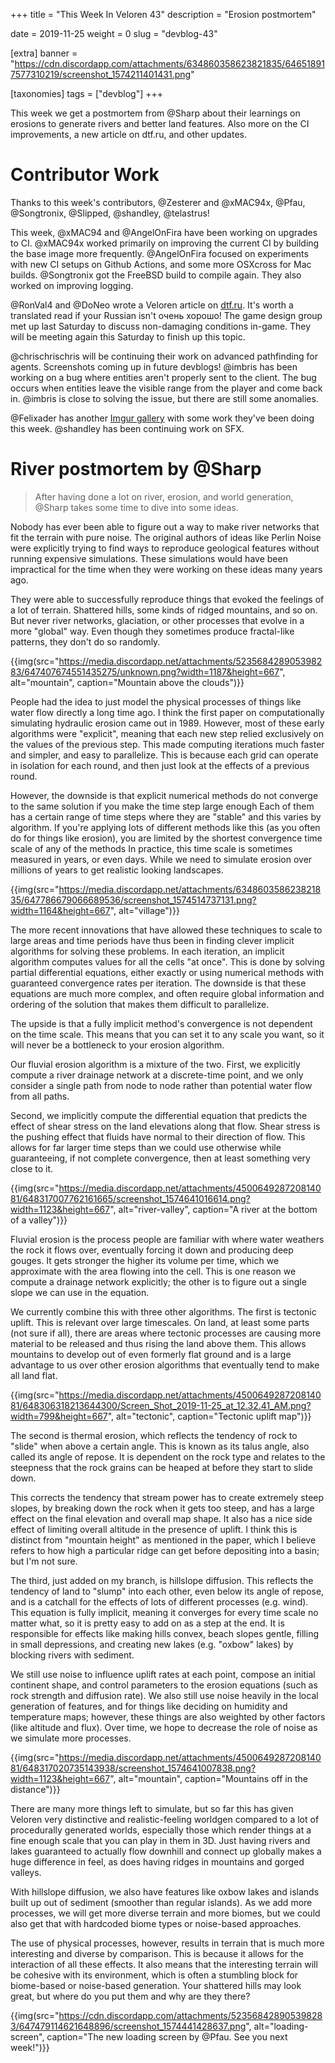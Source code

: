+++
title = "This Week In Veloren 43"
description = "Erosion postmortem"

date = 2019-11-25
weight = 0
slug = "devblog-43"

[extra]
banner = "https://cdn.discordapp.com/attachments/634860358623821835/646518917577310219/screenshot_1574211401431.png"

[taxonomies]
tags = ["devblog"]
+++

This week we get a postmortem from @Sharp about their learnings on erosions to generate rivers and better land features. Also more on the CI improvements, a new article on dtf.ru, and other updates.

# Contributor Work

Thanks to this week's contributors, @Zesterer and @xMAC94x, @Pfau, @Songtronix, @Slipped, @shandley, @telastrus!

This week, @xMAC94 and @AngelOnFira have been working on upgrades to CI. @xMAC94x worked primarily on improving the current CI by building the base image more frequently. @AngelOnFira focused on experiments with new CI setups on Github Actions, and some more OSXcross for Mac builds. @Songtronix got the FreeBSD build to compile again. They also worked on improving logging.

@RonVal4 and @DoNeo wrote a Veloren article on [dtf.ru](https://dtf.ru/indie/83725-veloren-igra-mechty). It's worth a translated read if your Russian isn't очень хорошо! The game design group met up last Saturday to discuss non-damaging conditions in-game. They will be meeting again this Saturday to finish up this topic.

@chrischrischris will be continuing their work on advanced pathfinding for agents. Screenshots coming up in future devblogs! @imbris has been working on a bug where entities aren't properly sent to the client. The bug occurs when entities leave the visible range from the player and come back in. @imbris is close to solving the issue, but there are still some anomalies.

@Felixader has another [Imgur gallery](https://imgur.com/gallery/UkpWPM3) with some work they've been doing this week. @shandley has been continuing work on SFX.

# River postmortem by @Sharp

> After having done a lot on river, erosion, and world generation, @Sharp takes some time to dive into some ideas.

Nobody has ever been able to figure out a way to make river networks that fit the terrain with pure noise. The original authors of ideas like Perlin Noise were explicitly trying to find ways to reproduce geological features without running expensive simulations. These simulations would have been impractical for the time when they were working on these ideas many years ago.

They were able to successfully reproduce things that evoked the feelings of a lot of terrain. Shattered hills, some kinds of ridged mountains, and so on. But never river networks, glaciation, or other processes that evolve in a more "global" way. Even though they sometimes produce fractal-like patterns, they don't do so randomly.

{{img(src="https://media.discordapp.net/attachments/523568428905398283/647407674551435275/unknown.png?width=1187&height=667", alt="mountain", caption="Mountain above the clouds")}}

People had the idea to just model the physical processes of things like water flow directly a long time ago. I think the first paper on computationally simulating hydraulic erosion came out in 1989. However, most of these early algorithms were "explicit", meaning that each new step relied exclusively on the values of the previous step. This made computing iterations much faster and simpler, and easy to parallelize. This is because each grid can operate in isolation for each round, and then just look at the effects of a previous round.

However, the downside is that explicit numerical methods do not converge to the same solution if you make the time step large enough
Each of them has a certain range of time steps where they are "stable" and this varies by algorithm. If you're applying lots of different methods like this (as you often do for things like erosion), you are limited by the shortest convergence time scale of any of the methods
In practice, this time scale is sometimes measured in years, or even days. While we need to simulate erosion over millions of years to get realistic looking landscapes.

{{img(src="https://media.discordapp.net/attachments/634860358623821835/647786679066689536/screenshot_1574514737131.png?width=1164&height=667", alt="village")}}

The more recent innovations that have allowed these techniques to scale to large areas and time periods have thus been in finding clever implicit algorithms for solving these problems. In each iteration, an implicit algorithm computes values for all the cells "at once". This is done by solving partial differential equations, either exactly or using numerical methods with guaranteed convergence rates per iteration.
The downside is that these equations are much more complex, and often require global information and ordering of the solution that makes them difficult to parallelize.

The upside is that a fully implicit method's convergence is not dependent on the time scale. This means that you can set it to any scale you want, so it will never be a bottleneck to your erosion algorithm.

Our fluvial erosion algorithm is a mixture of the two. First, we explicitly compute a river drainage network at a discrete-time point, and we only consider a single path from node to node rather than potential water flow from all paths.

Second, we implicitly compute the differential equation that predicts the effect of shear stress on the land elevations along that flow. Shear stress is the pushing effect that fluids have normal to their direction of flow. This allows for far larger time steps than we could use otherwise while guaranteeing, if not complete convergence, then at least something very close to it.

{{img(src="https://media.discordapp.net/attachments/450064928720814081/648317007762161665/screenshot_1574641016614.png?width=1123&height=667", alt="river-valley", caption="A river at the bottom of a valley")}}

Fluvial erosion is the process people are familiar with where water weathers the rock it flows over, eventually forcing it down and producing deep gouges. It gets stronger the higher its volume per time, which we approximate with the area flowing into the cell. This is one reason we compute a drainage network explicitly; the other is to figure out a single slope we can use in the equation.

We currently combine this with three other algorithms. The first is tectonic uplift. This is relevant over large timescales. On land, at least some parts (not sure if all), there are areas where tectonic processes are causing more material to be released and thus rising the land above them. This allows mountains to develop out of even formerly flat ground and is a large advantage to us over other erosion algorithms that eventually tend to make all land flat.

{{img(src="https://media.discordapp.net/attachments/450064928720814081/648306318213644300/Screen_Shot_2019-11-25_at_12.32.41_AM.png?width=799&height=667", alt="tectonic", caption="Tectonic uplift map")}}

The second is thermal erosion, which reflects the tendency of rock to "slide" when above a certain angle. This is known as its talus angle, also called its angle of repose. It is dependent on the rock type and relates to the steepness that the rock grains can be heaped at before they start to slide down.

This corrects the tendency that stream power has to create extremely steep slopes, by breaking down the rock when it gets too steep, and has a large effect on the final elevation and overall map shape. It also has a nice side effect of limiting overall altitude in the presence of uplift. I think this is distinct from "mountain height" as mentioned in the paper, which I believe refers to how high a particular ridge can get before depositing into a basin; but I'm not sure.

The third, just added on my branch, is hillslope diffusion. This reflects the tendency of land to "slump" into each other, even below its angle of repose, and is a catchall for the effects of lots of different processes (e.g. wind). This equation is fully implicit, meaning it converges for every time scale no matter what, so it is pretty easy to add on as a step at the end. It is responsible for effects like making hills convex, beach slopes gentle, filling in small depressions, and creating new lakes (e.g. "oxbow" lakes) by blocking rivers with sediment.

We still use noise to influence uplift rates at each point, compose an initial continent shape, and control parameters to the erosion equations (such as rock strength and diffusion rate). We also still use noise heavily in the local generation of features, and for things like deciding on humidity and temperature maps; however, these things are also weighted by other factors (like altitude and flux). Over time, we hope to decrease the role of noise as we simulate more processes.

{{img(src="https://media.discordapp.net/attachments/450064928720814081/648317020735143938/screenshot_1574641007838.png?width=1123&height=667", alt="mountain", caption="Mountains off in the distance")}}

There are many more things left to simulate, but so far this has given Veloren very distinctive and realistic-feeling worldgen compared to a lot of procedurally generated worlds, especially those which render things at a fine enough scale that you can play in them in 3D. Just having rivers and lakes guaranteed to actually flow downhill and connect up globally makes a huge difference in feel, as does having ridges in mountains and gorged valleys.

With hillslope diffusion, we also have features like oxbow lakes and islands built up out of sediment (smoother than regular islands). As we add more processes, we will get more diverse terrain and more biomes, but we could also get that with hardcoded biome types or noise-based approaches.

The use of physical processes, however, results in terrain that is much more interesting and diverse by comparison. This is because it allows for the interaction of all these effects. It also means that the interesting terrain will be cohesive with its environment, which is often a stumbling block for biome-based or noise-based generation. Your shattered hills may look great, but where do you put them and why are they there?

{{img(src="https://cdn.discordapp.com/attachments/523568428905398283/647479114621648896/screenshot_1574441428637.png", alt="loading-screen", caption="The new loading screen by @Pfau. See you next week!")}}
